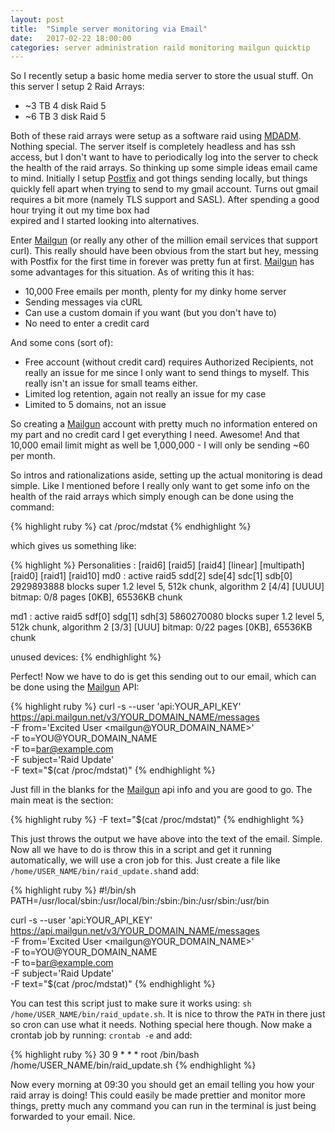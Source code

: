 ```yaml
---
layout: post
title:  "Simple server monitoring via Email"
date:   2017-02-22 18:00:00
categories: server administration raild monitoring mailgun quicktip
---
```


So I recently setup a basic home media server to store the usual stuff. On this server I setup 2 Raid Arrays:

- ~3 TB 4 disk Raid 5
- ~6 TB 3 disk Raid 5

Both of these raid arrays were setup as a software raid using [MDADM][mdadm]. Nothing special. The server itself is 
completely headless and has ssh access, but I don't want to have to periodically log into the server to check 
the health of the raid arrays. So thinking up some simple ideas email came to mind. Initially I setup [Postfix][postfix]
and got things sending locally, but things quickly fell apart when trying to send to my gmail account. Turns out
gmail requires a bit more (namely TLS support and SASL). After spending a good hour trying it out my time box had \
expired and I started looking into alternatives.

Enter [Mailgun][mailgun] (or really any other of the million email services that support curl). This really should have been
obvious from the start but hey, messing with Postfix for the first time in forever was pretty fun at first. [Mailgun][mailgun] has
some advantages for this situation. As of writing this it has:

- 10,000 Free emails per month, plenty for my dinky home server
- Sending messages via cURL
- Can use a custom domain if you want (but you don't have to)
- No need to enter a credit card

And some cons (sort of):

- Free account (without credit card) requires Authorized Recipients, not really an issue for me since I only want 
to send things to myself. This really isn't an issue for small teams either.
- Limited log retention, again not really an issue for my case
- Limited to 5 domains, not an issue

So creating a [Mailgun][mailgun] account with pretty much no information entered on my part and no credit card 
I get everything I need. Awesome! And that 10,000 email limit might as well be 1,000,000 - I will only be 
sending ~60 per month.

So intros and rationalizations aside, setting up the actual monitoring is dead simple. Like I mentioned before I really
only want to get some info on the health of the raid arrays which simply enough can be done using the command:

{% highlight ruby %}
cat /proc/mdstat
{% endhighlight %}

which gives us something like:

{% highlight %}
Personalities : [raid6] [raid5] [raid4] [linear] [multipath] [raid0] [raid1] [raid10]
md0 : active raid5 sdd[2] sde[4] sdc[1] sdb[0]
      2929893888 blocks super 1.2 level 5, 512k chunk, algorithm 2 [4/4] [UUUU]
      bitmap: 0/8 pages [0KB], 65536KB chunk

md1 : active raid5 sdf[0] sdg[1] sdh[3]
      5860270080 blocks super 1.2 level 5, 512k chunk, algorithm 2 [3/3] [UUU]
      bitmap: 0/22 pages [0KB], 65536KB chunk

unused devices: <none>
{% endhighlight %}

Perfect! Now we have to do is get this sending out to our email, which can be done using the [Mailgun][mailgun] API:

{% highlight ruby %}
curl -s --user 'api:YOUR_API_KEY' \
    https://api.mailgun.net/v3/YOUR_DOMAIN_NAME/messages \
    -F from='Excited User <mailgun@YOUR_DOMAIN_NAME>' \
    -F to=YOU@YOUR_DOMAIN_NAME \
    -F to=bar@example.com \
    -F subject='Raid Update' \
    -F text="$(cat /proc/mdstat)"
{% endhighlight %}

Just fill in the blanks for the [Mailgun][mailgun] api info and you are good to go. The main meat is the section:

{% highlight ruby %}
    -F text="$(cat /proc/mdstat)"
{% endhighlight %}

This just throws the output we have above into the text of the email. Simple. Now all we have to do is 
throw this in a script and get it running automatically, we will use a cron job for this. Just create 
a file like `/home/USER_NAME/bin/raid_update.sh`and add:

{% highlight ruby %}
#!/bin/sh
PATH=/usr/local/sbin:/usr/local/bin:/sbin:/bin:/usr/sbin:/usr/bin

curl -s --user 'api:YOUR_API_KEY' \
    https://api.mailgun.net/v3/YOUR_DOMAIN_NAME/messages \
    -F from='Excited User <mailgun@YOUR_DOMAIN_NAME>' \
    -F to=YOU@YOUR_DOMAIN_NAME \
    -F to=bar@example.com \
    -F subject='Raid Update' \
    -F text="$(cat /proc/mdstat)"
{% endhighlight %}

You can test this script just to make sure it works using: `sh /home/USER_NAME/bin/raid_update.sh`. It 
is nice to throw the `PATH` in there just so cron can use what it needs. Nothing special here though. 
Now make a crontab job by running: `crontab -e` and add:

{% highlight ruby %}
30 9 * * *   root    /bin/bash /home/USER_NAME/bin/raid_update.sh
{% endhighlight %}

Now every morning at 09:30 you should get an email telling you how your raid array is doing! This could 
easily be made prettier and monitor more things, pretty much any command you can run in the terminal is just
being forwarded to your email. Nice.

[mdadm]: https://linux.die.net/man/8/mdadm
[postfix]: http://www.postfix.org/postfix-manuals.html
[mailgun]: https://www.mailgun.com/
